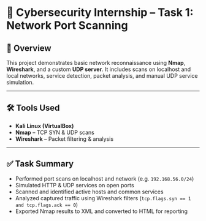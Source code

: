 # 🔐 Cybersecurity Internship – Task 1: Network Port Scanning

## 📘 Overview
This project demonstrates basic network reconnaissance using **Nmap**, **Wireshark**, and a custom **UDP server**. It includes scans on localhost and local networks, service detection, packet analysis, and manual UDP service simulation.

---

## 🛠 Tools Used

- **Kali Linux (VirtualBox)**
- **Nmap** – TCP SYN & UDP scans
- **Wireshark** – Packet filtering & analysis
---

## ✅ Task Summary

- Performed port scans on localhost and network (e.g. `192.168.56.0/24`)
- Simulated HTTP & UDP services on open ports
- Scanned and identified active hosts and common services
- Analyzed captured traffic using Wireshark filters (`tcp.flags.syn == 1 and tcp.flags.ack == 0`)
- Exported Nmap results to XML and converted to HTML for reporting




